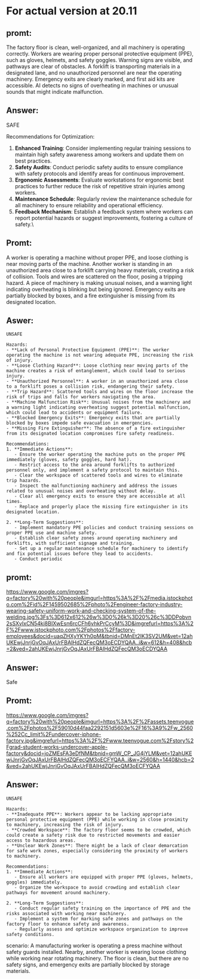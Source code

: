 # For actual version at 20.11

## promt: 
The factory floor is clean, well-organized, and all machinery is operating correctly. Workers are wearing proper personal protective equipment (PPE), such as gloves, helmets, and safety goggles. 
Warning signs are visible, and pathways are clear of obstacles. A forklift is transporting materials in a designated lane, and no unauthorized personnel are near the operating machinery.
Emergency exits are clearly marked, and first aid kits are accessible. AI detects no signs of overheating in machines or unusual sounds that might indicate malfunction.

## Answer: 
SAFE

Recommendations for Optimization:
1. **Enhanced Training**: Consider implementing regular training sessions to maintain high safety awareness among workers and update them on best practices.
2. **Safety Audits**: Conduct periodic safety audits to ensure compliance with safety protocols and identify areas for continuous improvement.
3. **Ergonomic Assessments**: Evaluate workstations for ergonomic best practices to further reduce the risk of repetitive strain injuries among workers.
4. **Maintenance Schedule**: Regularly review the maintenance schedule for all machinery to ensure reliability and operational efficiency.
5. **Feedback Mechanism**: Establish a feedback system where workers can report potential hazards or suggest improvements, fostering a culture of safety.\


## Promt: 

A worker is operating a machine without proper PPE, and loose clothing is near moving parts of the machine. 
Another worker is standing in an unauthorized area close to a forklift carrying heavy materials, creating a risk of collision.
Tools and wires are scattered on the floor, posing a tripping hazard. 
A piece of machinery is making unusual noises, and a warning light indicating overheating is blinking but being ignored. 
Emergency exits are partially blocked by boxes, and a fire extinguisher is missing from its designated location.

## Aswer: 

```
UNSAFE

Hazards:
- **Lack of Personal Protective Equipment (PPE)**: The worker operating the machine is not wearing adequate PPE, increasing the risk of injury.
- **Loose Clothing Hazard**: Loose clothing near moving parts of the machine creates a risk of entanglement, which could lead to serious injury.
- **Unauthorized Personnel**: A worker in an unauthorized area close to a forklift poses a collision risk, endangering their safety.
- **Trip Hazard**: Scattered tools and wires on the floor increase the risk of trips and falls for workers navigating the area.
- **Machine Malfunction Risk**: Unusual noises from the machinery and a warning light indicating overheating suggest potential malfunction, which could lead to accidents or equipment failure.
- **Blocked Emergency Exits**: Emergency exits that are partially blocked by boxes impede safe evacuation in emergencies.
- **Missing Fire Extinguisher**: The absence of a fire extinguisher from its designated location compromises fire safety readiness.

Recommendations:
1. **Immediate Actions**:
   - Ensure the worker operating the machine puts on the proper PPE immediately (gloves, safety goggles, hard hat).
   - Restrict access to the area around forklifts to authorized personnel only, and implement a safety protocol to maintain this.
   - Clear the workspace of scattered tools and wires to eliminate trip hazards.
   - Inspect the malfunctioning machinery and address the issues related to unusual noises and overheating without delay.
   - Clear all emergency exits to ensure they are accessible at all times.
   - Replace and properly place the missing fire extinguisher in its designated location.

2. **Long-Term Suggestions**:
   - Implement mandatory PPE policies and conduct training sessions on proper PPE use and machine safety.
   - Establish clear safety zones around operating machinery and forklifts, with sufficient signage and training.
   - Set up a regular maintenance schedule for machinery to identify and fix potential issues before they lead to accidents.
   - Conduct periodic

```

## promt:
https://www.google.com/imgres?q=factory%20with%20people&imgurl=https%3A%2F%2Fmedia.istockphoto.com%2Fid%2F1459502685%2Fphoto%2Fengineer-factory-industry-wearing-safety-uniform-work-and-checking-system-of-the-welding.jpg%3Fs%3D612x612%26w%3D0%26k%3D20%26c%3DDPobvn2sSXvIxCN54ki8BIXwEsn6rcCFh6vhkPrCcyM%3D&imgrefurl=https%3A%2F%2Fwww.istockphoto.com%2Fphotos%2Ffactory-employees&docid=uaqZHXyYKYh0pM&tbnid=DMnEt2IK3SV2UM&vet=12ahUKEwjJnrjGvOqJAxUrFBAIHdZQFecQM3oECDYQAA..i&w=612&h=408&hcb=2&ved=2ahUKEwjJnrjGvOqJAxUrFBAIHdZQFecQM3oECDYQAA


## Answer: 

Safe

## Promt: 

https://www.google.com/imgres?q=factory%20with%20people&imgurl=https%3A%2F%2Fassets.teenvogue.com%2Fphotos%2F59010d44faa2292151d5603e%2F16%3A9%2Fw_2560%252Cc_limit%2Fundercover-iphone-factory.jpg&imgrefurl=https%3A%2F%2Fwww.teenvogue.com%2Fstory%2Fgrad-student-works-undercover-apple-factory&docid=joZMEsFA3eDfNM&tbnid=gmW_CP_JG4jYLM&vet=12ahUKEwjJnrjGvOqJAxUrFBAIHdZQFecQM3oECFYQAA..i&w=2560&h=1440&hcb=2&ved=2ahUKEwjJnrjGvOqJAxUrFBAIHdZQFecQM3oECFYQAA

## Answer: 

```
UNSAFE

Hazards:
- **Inadequate PPE**: Workers appear to be lacking appropriate personal protective equipment (PPE) while working in close proximity to machinery, increasing the risk of injury.
- **Crowded Workspace**: The factory floor seems to be crowded, which could create a safety risk due to restricted movements and easier access to hazardous areas.
- **Unclear Work Zones**: There might be a lack of clear demarcation for safe work zones, especially considering the proximity of workers to machinery.

Recommendations:
1. **Immediate Actions**:
   - Ensure all workers are equipped with proper PPE (gloves, helmets, goggles) immediately.
   - Organize the workspace to avoid crowding and establish clear pathways for movement around machinery.

2. **Long-Term Suggestions**:
   - Conduct regular safety training on the importance of PPE and the risks associated with working near machinery.
   - Implement a system for marking safe zones and pathways on the factory floor to enhance safety and awareness.
   - Regularly assess and optimize workspace organization to improve safety conditions.
```



scenario: A manufacturing worker is 
operating a press machine without safety guards installed. Nearby, another worker is wearing loose clothing while working near rotating machinery. The floor is clean, but there are no safety signs, and emergency exits are partially 
blocked by storage materials.
